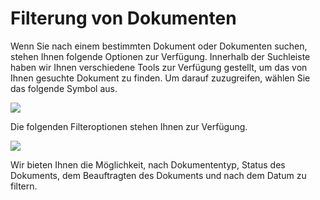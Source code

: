 # Filterung von Dokumenten

Wenn Sie nach einem bestimmten Dokument oder Dokumenten suchen, stehen Ihnen folgende Optionen zur Verfügung. Innerhalb der Suchleiste haben wir Ihnen verschiedene Tools zur Verfügung gestellt, um das von Ihnen gesuchte Dokument zu finden. Um darauf zuzugreifen, wählen Sie das folgende Symbol aus.

![](https://lh7-us.googleusercontent.com/xnBIXRfPVGNAZoAEJzzK-hetgB9cuKdcQBcISfhU_7jL_j5v4POnhtsOcDCvTPnk4MsoG-dcRQuQ1uzdEjaF758gko1QsBxr-45MXc70d1og4LAcnadyICPsbffEDICvyZl7sHGTJRwRB3uM77vOWN8)

Die folgenden Filteroptionen stehen Ihnen zur Verfügung.

![](https://lh7-us.googleusercontent.com/VViCqWz9H_347QkeQ-CNQLP-XifbTD5058czQEhhk7q2AHs5oZqh79XOg_HyxTiAdcUiyJn0tDiblH8UwRZnq20E_Nia4u1sAOZEnEVJgcsVUN3K5MMb5d8hu1Jn0lTuRMMcz9nEASiW2mC4gKWZkhI)

Wir bieten Ihnen die Möglichkeit, nach Dokumententyp, Status des Dokuments, dem Beauftragten des Dokuments und nach dem Datum zu filtern.
